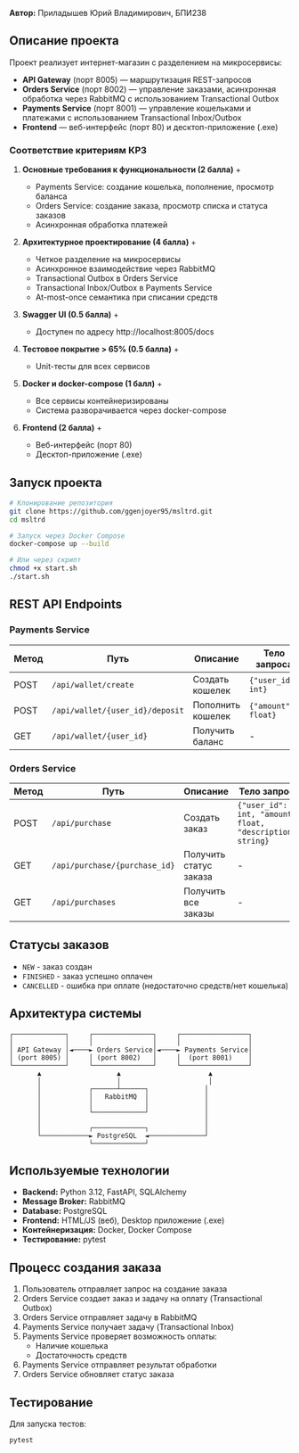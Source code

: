 **Автор:** Приладышев Юрий Владимирович, БПИ238


## Описание проекта

Проект реализует интернет-магазин с разделением на микросервисы:

- **API Gateway** (порт 8005) — маршрутизация REST-запросов
- **Orders Service** (порт 8002) — управление заказами, асинхронная обработка через RabbitMQ с использованием Transactional Outbox
- **Payments Service** (порт 8001) — управление кошельками и платежами с использованием Transactional Inbox/Outbox
- **Frontend** — веб-интерфейс (порт 80) и десктоп-приложение (.exe)

### Соответствие критериям КР3

1. **Основные требования к функциональности (2 балла)** +
   - Payments Service: создание кошелька, пополнение, просмотр баланса
   - Orders Service: создание заказа, просмотр списка и статуса заказов
   - Асинхронная обработка платежей

2. **Архитектурное проектирование (4 балла)** +
   - Четкое разделение на микросервисы
   - Асинхронное взаимодействие через RabbitMQ
   - Transactional Outbox в Orders Service
   - Transactional Inbox/Outbox в Payments Service
   - At-most-once семантика при списании средств

3. **Swagger UI (0.5 балла)** +
   - Доступен по адресу http://localhost:8005/docs

4. **Тестовое покрытие > 65% (0.5 балла)** +
   - Unit-тесты для всех сервисов

5. **Docker и docker-compose (1 балл)** +
   - Все сервисы контейнеризированы
   - Система разворачивается через docker-compose

6. **Frontend (2 балла)** +
   - Веб-интерфейс (порт 80)
   - Десктоп-приложение (.exe)

## Запуск проекта

```bash
# Клонирование репозитория
git clone https://github.com/ggenjoyer95/msltrd.git
cd msltrd

# Запуск через Docker Compose
docker-compose up --build

# Или через скрипт
chmod +x start.sh
./start.sh
```

## REST API Endpoints

### Payments Service

| Метод | Путь | Описание | Тело запроса |
|-------|------|----------|--------------|
| POST | `/api/wallet/create` | Создать кошелек | `{"user_id": int}` |
| POST | `/api/wallet/{user_id}/deposit` | Пополнить кошелек | `{"amount": float}` |
| GET | `/api/wallet/{user_id}` | Получить баланс | - |

### Orders Service

| Метод | Путь | Описание | Тело запроса |
|-------|------|----------|--------------|
| POST | `/api/purchase` | Создать заказ | `{"user_id": int, "amount": float, "description": string}` |
| GET | `/api/purchase/{purchase_id}` | Получить статус заказа | - |
| GET | `/api/purchases` | Получить все заказы | - |

## Статусы заказов

- `NEW` - заказ создан
- `FINISHED` - заказ успешно оплачен
- `CANCELLED` - ошибка при оплате (недостаточно средств/нет кошелька)

## Архитектура системы

```plaintext
┌─────────────┐     ┌───────────────┐     ┌─────────────────┐
│             │     │               │     │                 │
│ API Gateway │◄────► Orders Service│◄────► Payments Service│
│ (port 8005) │     │ (port 8002)   │     │  (port 8001)    │
└─────────────┘     └───────────────┘     └─────────────────┘
       ▲                   ▲                      ▲
       │                   │                      │
       │            ┌──────┴──────┐              │
       │            │   RabbitMQ  │              │
       │            │             │              │
       │            └─────────────┘              │
       │                                         │
       │            ┌─────────────┐              │
       └────────────► PostgreSQL  ◄──────────────┘
                    └─────────────┘
```

## Используемые технологии

* **Backend:** Python 3.12, FastAPI, SQLAlchemy
* **Message Broker:** RabbitMQ
* **Database:** PostgreSQL
* **Frontend:** HTML/JS (веб), Desktop приложение (.exe)
* **Контейнеризация:** Docker, Docker Compose
* **Тестирование:** pytest

## Процесс создания заказа

1. Пользователь отправляет запрос на создание заказа
2. Orders Service создает заказ и задачу на оплату (Transactional Outbox)
3. Orders Service отправляет задачу в RabbitMQ
4. Payments Service получает задачу (Transactional Inbox)
5. Payments Service проверяет возможность оплаты:
   - Наличие кошелька
   - Достаточность средств
6. Payments Service отправляет результат обработки
7. Orders Service обновляет статус заказа

## Тестирование

Для запуска тестов:
```bash
pytest
```
